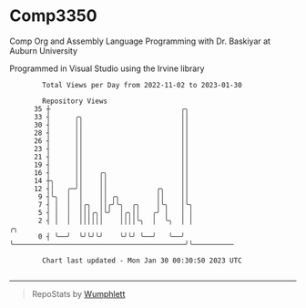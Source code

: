 # Comp3350
Comp Org and Assembly Language Programming with Dr. Baskiyar at Auburn University

Programmed in Visual Studio using the Irvine library

```
        Total Views per Day from 2022-11-02 to 2023-01-30

        Repository Views
      35 ┼                                ╭╮
      33 ┤      ╭╮                        ││
      30 ┤      ││                        ││
      28 ┤      ││                        ││
      26 ┤      ││                        ││
      23 ┤      ││                        ││
      21 ┤      ││                        ││
      19 ┤      ││                        ││
      16 ┤      ││    ╭╮                  ││
      14 ┼╮     ││    ││                  ││
      12 ┤│   ╭─╯│    ││            ╭╮    ││
       9 ┤╰╮  │  │    ││ ╭╮         ││    ││
       7 ┤ │  │  │╭╮  ││╭╯╰╮  ╭╮    │╰╮   │╰╮
       5 ┤ │  │  │││╭╮│╰╯  │╭╮││   ╭╯ │   │ │
       2 ┤ │  │  ││││││    ││││╰╮  │  ╰╮  │ │                                          ╭╮
       0 ┤ ╰──╯  ╰╯╰╯╰╯    ╰╯╰╯ ╰──╯   ╰──╯ ╰──────────────────────────────────────────╯╰──────────

        Chart last updated - Mon Jan 30 00:30:50 2023 UTC
        
```

---

> RepoStats by [Wumphlett](https://github.com/Wumphlett)
